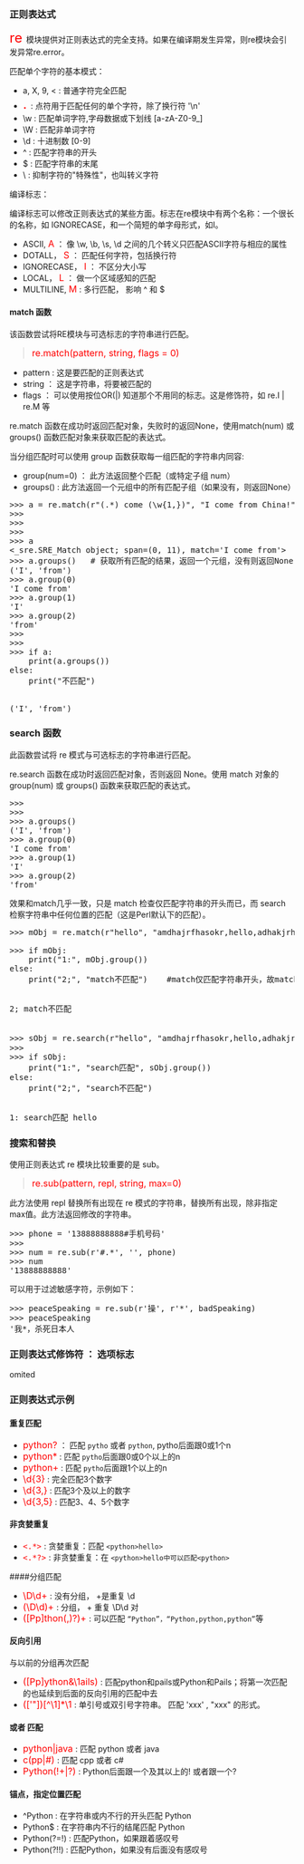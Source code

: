 ### 正则表达式

<font color=red size =5> re </font> 模块提供对正则表达式的完全支持。如果在编译期发生异常，则re模块会引发异常re.error。


匹配单个字符的基本模式：

- a, X, 9, < : 普通字符完全匹配
- <font color=red size =5> . </font> : 点符用于匹配任何的单个字符，除了换行符 '\\n'
- \w : 匹配单词字符,字母数据或下划线 [a-zA-Z0-9_]
- \W : 匹配非单词字符
- \d : 十进制数 [0-9]
- ^ : 匹配字符串的开头
- $ : 匹配字符串的末尾
- \ : 抑制字符的"特殊性"，也叫转义字符



编译标志：

编译标志可以修改正则表达式的某些方面。标志在re模块中有两个名称：一个很长的名称，如 IGNORECASE，和一个简短的单字母形式，如I。

- ASCII, <font color=red size =3>A</font> ： 像 \w, \b, \s, \d 之间的几个转义只匹配ASCII字符与相应的属性
- DOTALL， <font color=red size =3>S</font> ： 匹配任何字符，包括换行符
- IGNORECASE， <font color=red size =3>I</font> ： 不区分大小写
- LOCAL， <font color=red size =3>L</font> ：  做一个区域感知的匹配
- MULTILINE, <font color=red size =3>M</font> : 多行匹配， 影响 ^ 和 $


#### match 函数

该函数尝试将RE模块与可选标志的字符串进行匹配。

><font color=red size =3>re.match(pattern, string, flags = 0)</font>

- pattern : 这是要匹配的正则表达式
- string ： 这是字符串，将要被匹配的
- flags ： 可以使用按位OR(|) 知道那个不用同的标志。这是修饰符，如 re.I | re.M  等

re.match 函数在成功时返回匹配对象，失败时的返回None，使用match(num) 或groups() 函数匹配对象来获取匹配的表达式。


当分组匹配时可以使用 group 函数获取每一组匹配的字符串内同容:

- group(num=0) ： 此方法返回整个匹配（或特定子组 num）
- groups() : 此方法返回一个元组中的所有匹配子组（如果没有，则返回None）

<pre>
>>> a = re.match(r"(.*) come (\w{1,})", "I come from China!", re.I )
>>> 
>>> 
>>> 
>>> a
<_sre.SRE_Match object; span=(0, 11), match='I come from'>
>>> a.groups()   # 获取所有匹配的结果，返回一个元组，没有则返回None
('I', 'from')
>>> a.group(0)
'I come from'
>>> a.group(1)
'I'
>>> a.group(2)
'from'
>>> 
>>> 
>>> if a:
	print(a.groups())
else:
	print("不匹配")

	
('I', 'from')
</pre>


### search 函数

此函数尝试将 re 模式与可选标志的字符串进行匹配。

re.search 函数在成功时返回匹配对象，否则返回 None。使用 match 对象的 group(num) 或 groups() 函数来获取匹配的表达式。

<pre>
>>> 
>>> 
>>> a.groups()
('I', 'from')
>>> a.group(0)
'I come from'
>>> a.group(1)
'I'
>>> a.group(2)
'from'
</pre>

效果和match几乎一致，只是 match 检查仅匹配字符串的开头而已，而 search 检察字符串中任何位置的匹配（这是Perl默认下的匹配）。

<pre>
>>> mObj = re.match(r"hello", "amdhajrfhasokr,hello,adhakjrh ", re.I)

>>> if mObj:
	print("1:", mObj.group())
else:
	print("2;", "match不匹配")    #match仅匹配字符串开头，故match不匹配

	
2; match不匹配


>>> sObj = re.search(r"hello", "amdhajrfhasokr,hello,adhakjrh ", re.I)  #search 任何位置匹配即可
>>> 
>>> if sObj:
	print("1:", "search匹配", sObj.group())
else:
	print("2;", "search不匹配")

	
1: search匹配 hello
</pre>


### 搜索和替换

使用正则表达式 re 模块比较重要的是 sub。

><font color=red size=3>re.sub(pattern, repl, string, max=0)</font>


此方法使用 repl 替换所有出现在 re 模式的字符串，替换所有出现，除非指定 max值。此方法返回修改的字符串。


<pre>
>>> phone = '13888888888#手机号码'
>>> 
>>> num = re.sub(r'#.*', '', phone)
>>> num
'13888888888'
</pre>


可以用于过滤敏感字符，示例如下：

<pre>
>>> peaceSpeaking = re.sub(r'操', r'*', badSpeaking)
>>> peaceSpeaking
'我*，杀死日本人
</pre>



### 正则表达式修饰符 ： 选项标志

omited



### 正则表达式示例

#### 重复匹配

- <font color=red size=3>python?</font>   ：  匹配  ```pytho``` 或者 ```python```, pytho后面跟0或1个n
- <font color=red size=3>python*</font>  : 匹配 ```pytho```后面跟0或0个以上的n
- <font color=red size=3>python+</font> : 匹配 ```pytho```后面跟1个以上的n
- <font color=red size=3>\d{3}</font> : 完全匹配3个数字
- <font color=red size=3>\d{3,}</font> : 匹配3个及以上的数字
- <font color=red size=3>\d{3,5}</font> : 匹配3、4、5个数字


#### 非贪婪重复

- <font color=red size=3>```<.*>``` </font>: 贪婪重复：匹配 ```<python>hello>```
- <font color=red size=3>```<.*?>``` </font>: 非贪婪重复：在 ```<python>hello中可以匹配<python>```


####分组匹配

- <font color=red size=3>\D\d+ </font>: 没有分组， +是重复 \d
- <font color=red size=3>(\D\d)+ </font>: 分组， + 重复 \D\d 对
- <font color=red size=3>([Pp]thon(,)?)+ </font>: 可以匹配  ``` “Python”，“Python,python,python” ```等


#### 反向引用

与以前的分组再次匹配

- <font color=red size=3>([Pp]ython&\1ails) </font>: 匹配python和pails或Python和Pails；将第一次匹配的也延续到后面的反向引用的匹配中去
- <font color=red size=3>(['"])[^\1]*\1 </font>:  单引号或双引号字符串。 匹配 'xxx' , "xxx" 的形式。


#### 或者 匹配

-  <font color=red size=3>python|java </font>: 匹配 python 或者 java
-  <font color=red size=3>c(pp|#) </font>: 匹配 cpp 或者 c#
-  <font color=red size=3>Python(!+|\?) </font>: Python后面跟一个及其以上的! 或者跟一个?


#### 锚点，指定位置匹配

- ^Python : 在字符串或内不行的开头匹配 Python
- Python$ : 在字符串内不行的结尾匹配 Python
- Python(?=!) : 匹配Python，如果跟着感叹号
- Python(?!!) : 匹配Python，如果没有后面没有感叹号



